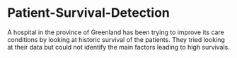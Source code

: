 # Patient-Survival-Detection
A hospital in the province of Greenland has been trying to improve its care conditions by looking at historic survival of the patients. They tried looking at their data but could not identify the main factors leading to high survivals.
